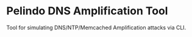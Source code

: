 # Pelindo DNS Amplification Tool
Tool for simulating DNS/NTP/Memcached Amplification attacks via CLI.
